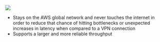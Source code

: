 


![](https://github.com/JonmarCorpuz/SecondBrain/blob/main/Assets/AWS%20Direct%20Connect%20Illustration.png)

* Stays on the AWS global network and never touches the internet in order to reduce that chance of hitting bottlenecks or unexpected increases in latency when compared to a VPN connection
* Supports a larger and more reliable throughput
